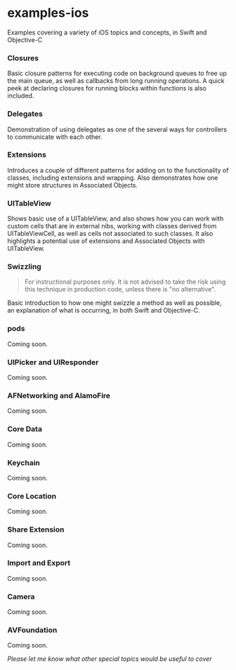 # examples-ios
Examples covering a variety of iOS topics and concepts, in Swift and Objective-C

### Closures
Basic closure patterns for executing code on background queues to free up the main queue, as well as callbacks from long running operations. A quick peek at declaring closures for running blocks within functions is also included.

### Delegates
Demonstration of using delegates as one of the several ways for controllers to communicate with each other.

### Extensions
Introduces a couple of different patterns for adding on to the functionality of classes, including extensions and wrapping. Also demonstrates how one might store structures in Associated Objects.

### UITableView
Shows basic use of a UITableView, and also shows how you can work with custom cells that are in external nibs, working with classes derived from UITableViewCell, as well as cells not associated to such classes. It also highlights a potential use of extensions and Associated Objects with UITableView.

### Swizzling
> For instructional purposes only. It is not advised to take the risk using this technique in production code, unless there is "no alternative".

Basic introduction to how one might swizzle a method as well as possible, an explanation of what is occurring, in both Swift and Objective-C.

### pods
Coming soon.

### UIPicker and UIResponder
Coming soon.

### AFNetworking and AlamoFire
Coming soon.

### Core Data
Coming soon.

### Keychain
Coming soon.

### Core Location
Coming soon.

### Share Extension
Coming soon.

### Import and Export
Coming soon.

### Camera
Coming soon.

### AVFoundation
Coming soon.

*Please let me know what other special topics would be useful to cover*

